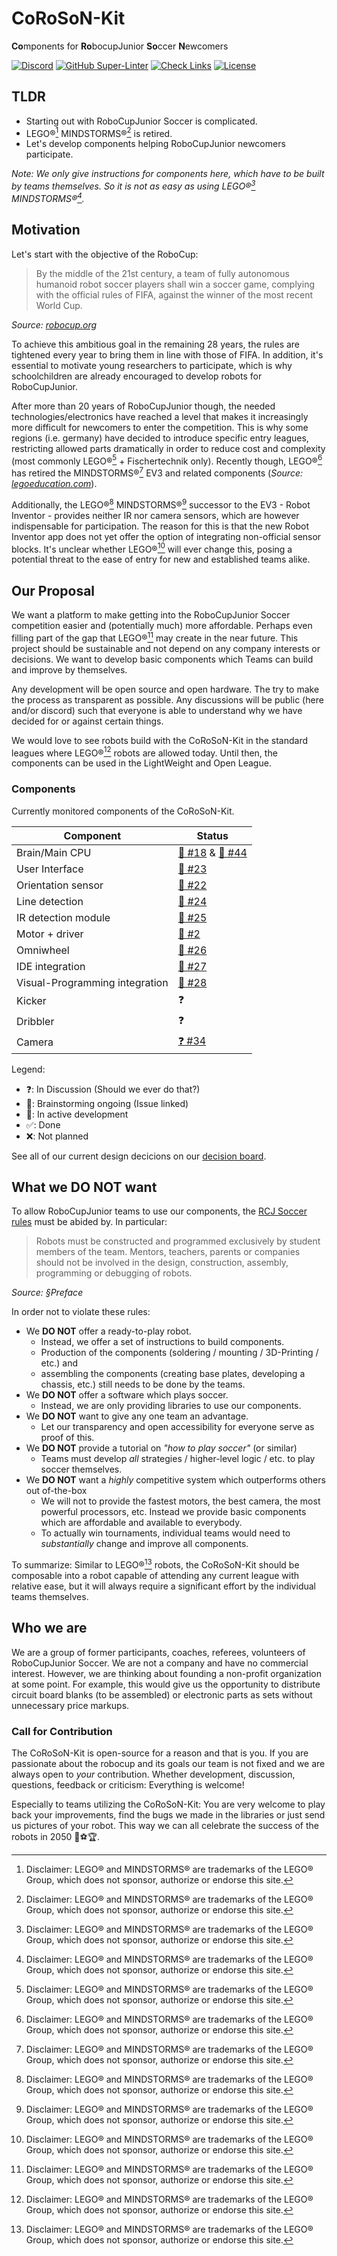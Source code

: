 # CoRoSoN-Kit

**Co**mponents for **Ro**bocupJunior **So**ccer **N**ewcomers

[![Discord](https://img.shields.io/discord/971137288471998574?logo=discord)](https://discord.gg/xTAptqNB7J)
[![GitHub Super-Linter](https://github.com/CoRoSoN-Kit/CoRoSoN-Kit/workflows/Lint%20Code%20Base/badge.svg)](https://github.com/CoRoSoN-Kit/CoRoSoN-Kit/actions/workflows/super-linter.yml)
[![Check Links](https://github.com/CoRoSoN-Kit/CoRoSoN-Kit/actions/workflows/check-links.yml/badge.svg)](https://github.com/CoRoSoN-Kit/CoRoSoN-Kit/actions/workflows/check-links.yml)
[![License](https://img.shields.io/github/license/CoRoSoN-Kit/CoRoSoN-Kit)](https://github.com/CoRoSoN-Kit/CoRoSoN-Kit/blob/main/LICENSE)

## TLDR

* Starting out with RoboCupJunior Soccer is complicated.
* LEGO®[^lego] MINDSTORMS®[^lego] is retired.
* Let's develop components helping RoboCupJunior newcomers participate.

*Note: We only give instructions for components here, which have to be built by teams themselves. So it is not as easy as using LEGO®[^lego] MINDSTORMS®[^lego].*

## Motivation

Let's start with the objective of the RoboCup:

> By the middle of the 21st century, a team of fully autonomous humanoid robot soccer players shall win a soccer game, complying with the official rules of FIFA, against the winner of the most recent World Cup.

*Source: [robocup.org](https://www.robocup.org/objective)*

To achieve this ambitious goal in the remaining 28 years, the rules are tightened every year to bring them in line with those of FIFA.
In addition, it's essential to motivate young researchers to participate, which is why schoolchildren are already encouraged to develop robots for RoboCupJunior.

After more than 20 years of RoboCupJunior though, the needed technologies/electronics have reached a level that makes it increasingly more difficult for newcomers to enter the competition.
This is why some regions (i.e. germany) have decided to introduce specific entry leagues, restricting allowed parts dramatically in order to reduce cost and complexity (most commonly LEGO®[^lego] + Fischertechnik only).
Recently though, LEGO®[^lego] has retired the MINDSTORMS®[^lego] EV3 and related components (*Source: [legoeducation.com](https://community.legoeducation.com/blogs/36/95)*).

Additionally, the LEGO®[^lego] MINDSTORMS®[^lego] successor to the EV3 - Robot Inventor - provides neither IR nor camera sensors, which are however indispensable for participation.
The reason for this is that the new Robot Inventor app does not yet offer the option of integrating non-official sensor blocks.
It's unclear whether LEGO®[^lego] will ever change this, posing a potential threat to the ease of entry for new and established teams alike.

## Our Proposal

We want a platform to make getting into the RoboCupJunior Soccer competition easier and (potentially much) more affordable.
Perhaps even filling part of the gap that LEGO®[^lego] may create in the near future.
This project should be sustainable and not depend on any company interests or decisions.
We want to develop basic components which Teams can build and improve by themselves.

Any development will be open source and open hardware.
The try to make the process as transparent as possible.
Any discussions will be public (here and/or discord) such that everyone is able to understand why we have decided for or against certain things.

We would love to see robots build with the CoRoSoN-Kit in the standard leagues where LEGO®[^lego] robots are allowed today.
Until then, the components can be used in the LightWeight and Open League.

### Components

Currently monitored components of the CoRoSoN-Kit.

| Component | Status |
| --- | --- |
| Brain/Main CPU | [🧠 #18](https://github.com/CoRoSoN-Kit/CoRoSoN-Kit/issues/18) & [🧠 #44](https://github.com/CoRoSoN-Kit/CoRoSoN-Kit/issues/44) |
| User Interface | [🧠 #23](https://github.com/CoRoSoN-Kit/CoRoSoN-Kit/issues/23) |
| Orientation sensor | [🧠 #22](https://github.com/CoRoSoN-Kit/CoRoSoN-Kit/issues/22) |
| Line detection | [🧠 #24](https://github.com/CoRoSoN-Kit/CoRoSoN-Kit/issues/24) |
| IR detection module | [🧠 #25](https://github.com/CoRoSoN-Kit/CoRoSoN-Kit/issues/25) |
| Motor + driver | [🧠 #2](https://github.com/CoRoSoN-Kit/CoRoSoN-Kit/issues/2) |
| Omniwheel | [🧠 #26](https://github.com/CoRoSoN-Kit/CoRoSoN-Kit/issues/26) |
| IDE integration | [🧠 #27](https://github.com/CoRoSoN-Kit/CoRoSoN-Kit/issues/27) |
| Visual-Programming integration| [🧠 #28](https://github.com/CoRoSoN-Kit/CoRoSoN-Kit/issues/28) |
| Kicker | ❓ |
| Dribbler | ❓ |
| Camera | [❓ #34](https://github.com/CoRoSoN-Kit/CoRoSoN-Kit/issues/34) |

Legend:

<!-- * 📋: Planned -->
* ❓: In Discussion (Should we ever do that?)
* 🧠: Brainstorming ongoing (Issue linked)
* 🚧: In active development
* ✅: Done
* ❌: Not planned

See all of our current design decicions on our [decision board](decision-board.md).

## What we DO NOT want

To allow RoboCupJunior teams to use our components, the [RCJ Soccer rules](https://junior.robocup.org/wp-content/uploads/2022Rules/2022_Soccer_Rules_final01.pdf) must be abided by. In particular:

> Robots must be constructed and programmed exclusively by student members of the team. Mentors,
teachers, parents or companies should not be involved in the design, construction, assembly, programming or debugging of robots.

*Source: §Preface*

In order not to violate these rules:

* We **DO NOT** offer a ready-to-play robot.
  * Instead, we offer a set of instructions to build components.
  * Production of the components (soldering / mounting / 3D-Printing / etc.) and
  * assembling the components (creating base plates, developing a chassis, etc.) still needs to be done by the teams.
* We **DO NOT** offer a software which plays soccer.
  * Instead, we are only providing libraries to use our components.
* We **DO NOT** want to give any one team an advantage.
  * Let our transparency and open accessibility for everyone serve as proof of this.
* We **DO NOT** provide a tutorial on *"how to play soccer"* (or similar)
  * Teams must develop *all* strategies / higher-level logic / etc. to play soccer themselves.
* We **DO NOT** want a *highly* competitive system which outperforms others out of-the-box
  * We will not to provide the fastest motors, the best camera, the most powerful processors, etc. Instead we provide basic components which are affordable and available to everybody.
  * To actually win tournaments, individual teams would need to *substantially* change and improve all components.

To summarize: Similar to LEGO®[^lego] robots, the CoRoSoN-Kit should be composable into a robot capable of attending any current league with relative ease, but it will always require a significant effort by the individual teams themselves.

## Who we are

We are a group of former participants, coaches, referees, volunteers of RoboCupJunior Soccer.
We are not a company and have no commercial interest.
However, we are thinking about founding a non-profit organization at some point.
For example, this would give us the opportunity to distribute circuit board blanks (to be assembled) or electronic parts as sets without unnecessary price markups.

### Call for Contribution

The CoRoSoN-Kit is open-source for a reason and that is you.
If you are passionate about the robocup and its goals
our team is not fixed and we are always open to *your* contribution.
Whether development, discussion, questions, feedback or criticism:
Everything is welcome!

Especially to teams utilizing the CoRoSoN-Kit: You are very welcome to play back your improvements, find the bugs we made in the libraries or just send us pictures of your robot. This way we can all celebrate the success of the robots in 2050 🤖⚽🏆.

[^lego]: Disclaimer: LEGO® and MINDSTORMS® are trademarks of the LEGO® Group, which does not sponsor, authorize or endorse this site.
